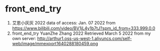 # front_end_try

1. 艾恩小灰灰 2022 data of access: Jan. 07 2022 from https://www.bilibili.com/video/BV1jL4y1b7tJ?spm_id_from=333.999.0.0
2. front_end_try YuanZhe Zhang 2022 Retrieved March 5 2022 from my own server: http://arthur1.oss-us-west-1.aliyuncs.com/self-web/image/mmexport1640288180459.png
